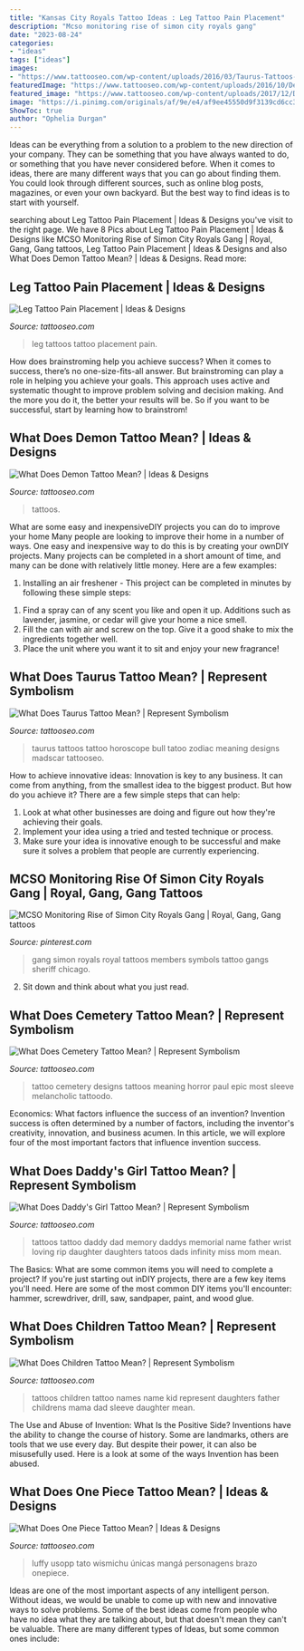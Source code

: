 ```yaml
---
title: "Kansas City Royals Tattoo Ideas : Leg Tattoo Pain Placement"
description: "Mcso monitoring rise of simon city royals gang"
date: "2023-08-24"
categories:
- "ideas"
tags: ["ideas"]
images:
- "https://www.tattooseo.com/wp-content/uploads/2016/03/Taurus-Tattoos-11.jpg"
featuredImage: "https://www.tattooseo.com/wp-content/uploads/2016/10/Demon-Tattoos-15.jpg"
featured_image: "https://www.tattooseo.com/wp-content/uploads/2017/12/Daddys-Girl-Tattoo-5.jpg"
image: "https://i.pinimg.com/originals/af/9e/e4/af9ee45550d9f3139cd6cc389c62bdab.jpg"
ShowToc: true
author: "Ophelia Durgan"
---
```



Ideas can be everything from a solution to a problem to the new direction of your company. They can be something that you have always wanted to do, or something that you have never considered before. When it comes to ideas, there are many different ways that you can go about finding them. You could look through different sources, such as online blog posts, magazines, or even your own backyard. But the best way to find ideas is to start with yourself.

	

		
searching about Leg Tattoo Pain Placement | Ideas &amp; Designs you've visit to the right page. We have 8 Pics about Leg Tattoo Pain Placement | Ideas &amp; Designs like MCSO Monitoring Rise of Simon City Royals Gang | Royal, Gang, Gang tattoos, Leg Tattoo Pain Placement | Ideas &amp; Designs and also What Does Demon Tattoo Mean? | Ideas &amp; Designs. Read more:
		
    
## Leg Tattoo Pain Placement | Ideas &amp; Designs

<img loading=lazy src="https://www.tattooseo.com/wp-content/uploads/2017/09/Leg-Tattoos-39.jpg" onerror="this.onerror=null;this.src='https://tse2.mm.bing.net/th?id=OIP.FaP6-slG1BPZpQ04FT4M0AAAAA&amp;pid=15.1';" alt="Leg Tattoo Pain Placement | Ideas &amp; Designs">

_Source: tattooseo.com_

>leg tattoos tattoo placement pain. 

	

How does brainstroming help you achieve success?
When it comes to success, there’s no one-size-fits-all answer. But brainstroming can play a role in helping you achieve your goals. This approach uses active and systematic thought to improve problem solving and decision making. And the more you do it, the better your results will be. So if you want to be successful, start by learning how to brainstrom!

    
## What Does Demon Tattoo Mean? | Ideas &amp; Designs

<img loading=lazy src="https://www.tattooseo.com/wp-content/uploads/2016/10/Demon-Tattoos-15.jpg" onerror="this.onerror=null;this.src='https://tse3.mm.bing.net/th?id=OIP.IflsMi-XsdGa9g_dng252QAAAA&amp;pid=15.1';" alt="What Does Demon Tattoo Mean? | Ideas &amp; Designs">

_Source: tattooseo.com_

>tattoos. 

	

What are some easy and inexpensiveDIY projects you can do to improve your home
Many people are looking to improve their home in a number of ways. One easy and inexpensive way to do this is by creating your ownDIY projects. Many projects can be completed in a short amount of time, and many can be done with relatively little money. Here are a few examples: 
1. Installing an air freshener - This project can be completed in minutes by following these simple steps: 

1) Find a spray can of any scent you like and open it up. Additions such as lavender, jasmine, or cedar will give your home a nice smell. 
2) Fill the can with air and screw on the top. Give it a good shake to mix the ingredients together well. 
3) Place the unit where you want it to sit and enjoy your new fragrance!

    
## What Does Taurus Tattoo Mean? | Represent Symbolism

<img loading=lazy src="https://www.tattooseo.com/wp-content/uploads/2016/03/Taurus-Tattoos-11.jpg" onerror="this.onerror=null;this.src='https://tse4.mm.bing.net/th?id=OIP.KfUS3Xx7cQYRl5EWE6hppQHaGL&amp;pid=15.1';" alt="What Does Taurus Tattoo Mean? | Represent Symbolism">

_Source: tattooseo.com_

>taurus tattoos tattoo horoscope bull tatoo zodiac meaning designs madscar tattooseo. 

	

How to achieve innovative ideas:
Innovation is key to any business. It can come from anything, from the smallest idea to the biggest product. But how do you achieve it? There are a few simple steps that can help:
1. Look at what other businesses are doing and figure out how they're achieving their goals.
2. Implement your idea using a tried and tested technique or process.
3. Make sure your idea is innovative enough to be successful and make sure it solves a problem that people are currently experiencing.

    
## MCSO Monitoring Rise Of Simon City Royals Gang | Royal, Gang, Gang Tattoos

<img loading=lazy src="https://i.pinimg.com/originals/af/9e/e4/af9ee45550d9f3139cd6cc389c62bdab.jpg" onerror="this.onerror=null;this.src='https://tse4.mm.bing.net/th?id=OIP.p4ixsLrYNbz9tQggQLO_HwHaEK&amp;pid=15.1';" alt="MCSO Monitoring Rise of Simon City Royals Gang | Royal, Gang, Gang tattoos">

_Source: pinterest.com_

>gang simon royals royal tattoos members symbols tattoo gangs sheriff chicago. 

	

2. Sit down and think about what you just read.

    
## What Does Cemetery Tattoo Mean? | Represent Symbolism

<img loading=lazy src="https://www.tattooseo.com/wp-content/uploads/2018/09/Cemetery-Tattoo-Meaning-34.jpg" onerror="this.onerror=null;this.src='https://tse4.mm.bing.net/th?id=OIP.XGhs7Oxe-PwkekRRx7g5jAAAAA&amp;pid=15.1';" alt="What Does Cemetery Tattoo Mean? | Represent Symbolism">

_Source: tattooseo.com_

>tattoo cemetery designs tattoos meaning horror paul epic most sleeve melancholic tattoodo. 

	

Economics: What factors influence the success of an invention?
Invention success is often determined by a number of factors, including the inventor's creativity, innovation, and business acumen. In this article, we will explore four of the most important factors that influence invention success.

    
## What Does Daddy&#039;s Girl Tattoo Mean? | Represent Symbolism

<img loading=lazy src="https://www.tattooseo.com/wp-content/uploads/2017/12/Daddys-Girl-Tattoo-5.jpg" onerror="this.onerror=null;this.src='https://tse2.mm.bing.net/th?id=OIP.8PYi5YQpiEc2jHWFN4I0lQAAAA&amp;pid=15.1';" alt="What Does Daddy&#039;s Girl Tattoo Mean? | Represent Symbolism">

_Source: tattooseo.com_

>tattoos tattoo daddy dad memory daddys memorial name father wrist loving rip daughter daughters tatoos dads infinity miss mom mean. 

	

The Basics: What are some common items you will need to complete a project?
If you're just starting out inDIY projects, there are a few key items you'll need. Here are some of the most common DIY items you'll encounter: hammer, screwdriver, drill, saw, sandpaper, paint, and wood glue.

    
## What Does Children Tattoo Mean? | Represent Symbolism

<img loading=lazy src="https://www.tattooseo.com/wp-content/uploads/2018/02/Children-Tattoos-28.jpg" onerror="this.onerror=null;this.src='https://tse2.mm.bing.net/th?id=OIP.18xYF2vxjkucZgUT4jfC4AAAAA&amp;pid=15.1';" alt="What Does Children Tattoo Mean? | Represent Symbolism">

_Source: tattooseo.com_

>tattoos children tattoo names name kid represent daughters father childrens mama dad sleeve daughter mean. 

	

The Use and Abuse of Invention: What Is the Positive Side?
Inventions have the ability to change the course of history. Some are landmarks, others are tools that we use every day. But despite their power, it can also be misusefully used. Here is a look at some of the ways Invention has been abused.

    
## What Does One Piece Tattoo Mean? | Ideas &amp; Designs

<img loading=lazy src="https://www.tattooseo.com/wp-content/uploads/2017/10/One-Piece-Tattoo-5.jpg" onerror="this.onerror=null;this.src='https://tse3.mm.bing.net/th?id=OIP.urqqT0MKWinuzyhmWmHbIwAAAA&amp;pid=15.1';" alt="What Does One Piece Tattoo Mean? | Ideas &amp; Designs">

_Source: tattooseo.com_

>luffy usopp tato wismichu únicas mangá personagens brazo onepiece. 

	

Ideas are one of the most important aspects of any intelligent person. Without ideas, we would be unable to come up with new and innovative ways to solve problems. Some of the best ideas come from people who have no idea what they are talking about, but that doesn't mean they can't be valuable. There are many different types of Ideas, but some common ones include:

